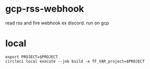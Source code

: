# gcp-rss-webhook
read rss and fire webhook ex discord. run on gcp


# local
```
export PROJECT=$PROJECT
circleci local execute --job build -e TF_VAR_project=$PROJECT
```
